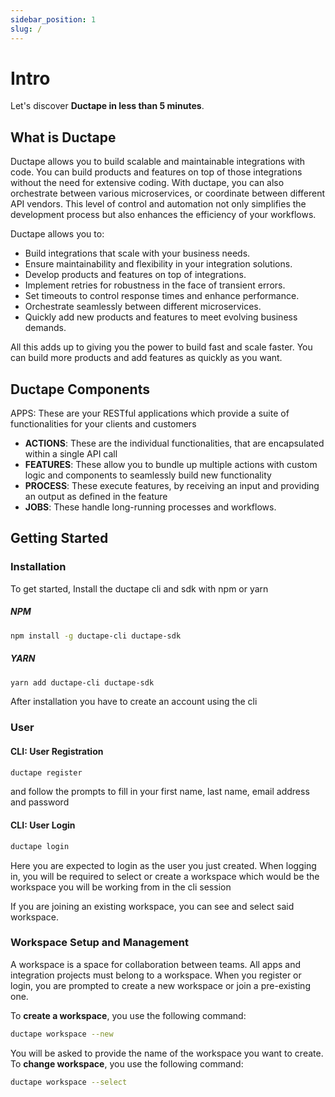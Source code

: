 ```yaml
---
sidebar_position: 1
slug: /
---
```


# Intro

Let's discover **Ductape in less than 5 minutes**.

## What is Ductape

Ductape allows you to build scalable and maintainable integrations with code. You can build products and features on top of those integrations without the need for extensive coding. With ductape, you can also orchestrate between various microservices, or coordinate between different API vendors. This level of control and automation not only simplifies the development process but also enhances the efficiency of your workflows.

Ductape allows you to:

- Build integrations that scale with your business needs.
- Ensure maintainability and flexibility in your integration solutions.
- Develop products and features on top of integrations.
- Implement retries for robustness in the face of transient errors.
- Set timeouts to control response times and enhance performance.
- Orchestrate seamlessly between different microservices.
- Quickly add new products and features to meet evolving business demands.

All this adds up to giving you the power to build fast and scale faster. You can build more products and add features as quickly as you want.

## Ductape Components

APPS: These are your RESTful applications which provide a suite of functionalities for your clients and customers

- **ACTIONS**: These are the individual functionalities, that are encapsulated within a single API call
- **FEATURES**: These allow you to bundle up multiple actions with custom logic and components
  to seamlessly build new functionality
- **PROCESS**: These execute features, by receiving an input and providing an output as defined in
  the feature
- **JOBS**: These handle long-running processes and workflows.

## Getting Started

### Installation

To get started, Install the ductape cli and sdk with npm or yarn

##### NPM

```bash
npm install -g ductape-cli ductape-sdk
```

##### YARN

```bash
yarn add ductape-cli ductape-sdk
```

After installation you have to create an account using the cli

### User

#### CLI: User Registration

```bash
ductape register
```

and follow the prompts to fill in your first name, last name, email address and password

#### CLI: User Login

```bash
ductape login
```

Here you are expected to login as the user you just created. When logging in, you will be required to select or create a workspace which would be the workspace you will be working from in the cli session

If you are joining an existing workspace, you can see and select said workspace.

### Workspace Setup and Management

A workspace is a space for collaboration between teams. All apps and integration projects must belong to a workspace. When you register or login, you are prompted to create a new workspace or join a pre-existing one.

To **create a workspace**, you use the following command:

```bash
ductape workspace --new
```

You will be asked to provide the name of the workspace you want to create.
To **change workspace**, you use the following command:

```bash
ductape workspace --select
```
